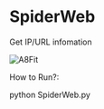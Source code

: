 # SpiderWeb
Get IP/URL infomation

![A8Fit](https://github.com/user-attachments/assets/a4a8dea3-67d6-4024-bfc4-3e37b906f6b9)

How to Run?:

python SpiderWeb.py
